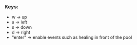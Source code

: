 <h3>Keys:</h3>
<ul>
    <li> w &rarr; up 
    <li> a &rarr; left 
    <li> s &rarr; down 
    <li> d &rarr; right 
    <li> "enter" &rarr; enable events such as healing in front of the pool
</ul>

